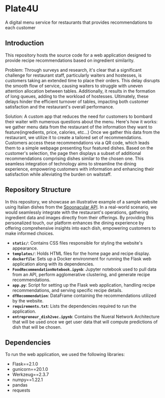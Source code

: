 # Plate4U

A digital menu service for restaurants that provides recommendations to each customer 

## Introduction

This repository hosts the source code for a web application designed to provide recipe recommendations based on ingredient similarity. 

Problem: Through surveys and research, it's clear that a significant challenge for restaurant staff, particularly waiters and hostesses, is customers taking an extended time to place their orders. This delay disrupts the smooth flow of service, causing waiters to struggle with uneven attention allocation between tables. Additionally, it results in the formation of long queues, adding to the workload of hostesses. Ultimately, these delays hinder the efficient turnover of tables, impacting both customer satisfaction and the restaurant's overall performance.

Solution: A custom app that reduces the need for customers to bombard their waiter with numerous questions about the menu. Here's how it works: we gather menu data from the restaurant of the information they want to feature(ingredients, price, calories, etc...) Once we gather this data from the restaurant, we utilize it to create a tailored set of recommendations. Customers access these recommendations via a QR code, which leads them to a simple webpage presenting four featured dishes. Based on the customer's selection, the page then displays a subset of additional recommendations comprising dishes similar to the chosen one. This seamless integration of technology aims to streamline the dining experience, empowering customers with information and enhancing their satisfaction while alleviating the burden on waitstaff.

## Repository Structure

In this repository, we showcase an illustrative example of a sample website using Italian dishes from the [Spoonacular API](https://spoonacular.com/food-api). In a real-world scenario, we would seamlessly integrate with the restaurant's operations, gathering ingredient data and images directly from their offerings. By providing this personalized touch, our platform enhances the dining experience by offering comprehensive insights into each dish, empowering customers to make informed choices. 


- **`static/`**: Contains CSS files responsible for styling the website's appearance.
- **`templates/`**: Holds HTML files for the home page and recipe display.
- **`dockerfile`**: Sets up a Docker environment for running the Flask web application along with its dependencies.
- **`FoodRecommendationNotebook.ipynb`**: Jupyter notebook used to pull data from an API, perform agglomerative clustering, and generate recipe recommendations.
- **`app.py`**: Script for setting up the Flask web application, handling recipe recommendations, and serving specific recipe details.
- **`dfRecommendation`**: DataFrame containing the recommendations utilized by the website.
- **`requirements.txt`**: Lists the dependencies required to run the application.
- **`entrepreneur_dish2vec.ipynb`**: Contains the Nueral Network Architecture that will be used once we get user data that will compute predictions of dish that will be chosen.

## Dependencies

To run the web application, we used the following libraries:

- Flask==2.1.0
- gunicorn==20.1.0
- Werkzeug==2.3.7
- numpy==1.22.1
- pandas
- requests

